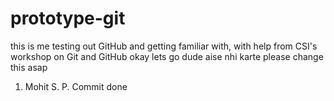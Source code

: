 # prototype-git
this is me testing out GitHub and getting familiar with, with help from CSI's workshop on Git and GitHub
okay lets go
dude aise nhi karte please change this asap
1. Mohit S. P. Commit done
